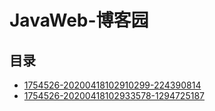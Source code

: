 # JavaWeb-博客园

## 目录

* [1754526-20200418102910299-224390814](/study/Java后端\02-JavaWeb\assets\JavaWeb-博客园\1754526-20200418102910299-224390814)
* [1754526-20200418102933578-1294725187](/study/Java后端\02-JavaWeb\assets\JavaWeb-博客园\1754526-20200418102933578-1294725187)
